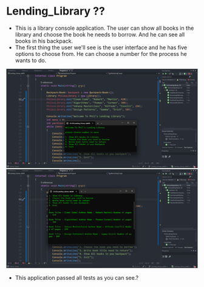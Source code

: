 # Lending_Library ??

- This is a library console application. The user can show all books in the library and choose the book he needs to borrow. And he can see all books in his backpack.
- The first thing the user we'll see is the user interface and he has five options to choose from. He can choose a number for the process he wants to do.

![user interface](./userlab08.png)
![all books](./allbookslab08.png)

- This application passed all tests as you can see.?


